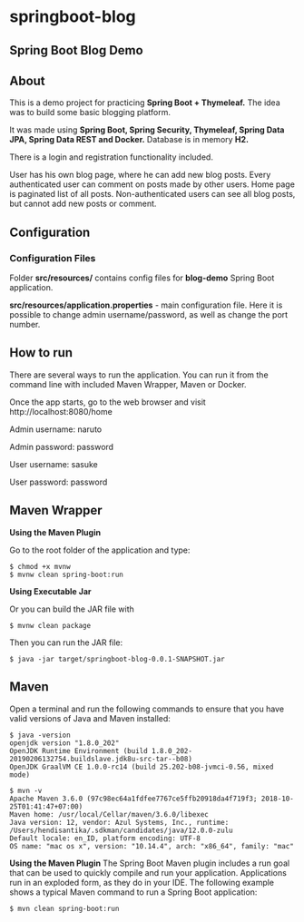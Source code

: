 # springboot-blog

## Spring Boot Blog Demo
## About
This is a demo project for practicing **Spring Boot + Thymeleaf.** The idea was to build some basic blogging platform.

It was made using **Spring Boot, Spring Security, Thymeleaf, Spring Data JPA, Spring Data REST and Docker.** Database is in memory **H2.**

There is a login and registration functionality included.

User has his own blog page, where he can add new blog posts. Every authenticated user can comment on posts made by other users. Home page is paginated list of all posts. Non-authenticated users can see all blog posts, but cannot add new posts or comment.

## Configuration
### Configuration Files
Folder **src/resources/** contains config files for **blog-demo** Spring Boot application.

**src/resources/application.properties** - main configuration file. Here it is possible to change admin username/password, as well as change the port number.

## How to run
There are several ways to run the application. You can run it from the command line with included Maven Wrapper, Maven or Docker.

Once the app starts, go to the web browser and visit http://localhost:8080/home

Admin username: naruto

Admin password: password

User username: sasuke

User password: password

## Maven Wrapper
**Using the Maven Plugin**

Go to the root folder of the application and type:
```
$ chmod +x mvnw
$ mvnw clean spring-boot:run
```
**Using Executable Jar**

Or you can build the JAR file with
```
$ mvnw clean package
```
Then you can run the JAR file:
```
$ java -jar target/springboot-blog-0.0.1-SNAPSHOT.jar
```
## Maven
Open a terminal and run the following commands to ensure that you have valid versions of Java and Maven installed:
```
$ java -version
openjdk version "1.8.0_202"
OpenJDK Runtime Environment (build 1.8.0_202-20190206132754.buildslave.jdk8u-src-tar--b08)
OpenJDK GraalVM CE 1.0.0-rc14 (build 25.202-b08-jvmci-0.56, mixed mode)
```
```
$ mvn -v
Apache Maven 3.6.0 (97c98ec64a1fdfee7767ce5ffb20918da4f719f3; 2018-10-25T01:41:47+07:00)
Maven home: /usr/local/Cellar/maven/3.6.0/libexec
Java version: 12, vendor: Azul Systems, Inc., runtime: /Users/hendisantika/.sdkman/candidates/java/12.0.0-zulu
Default locale: en_ID, platform encoding: UTF-8
OS name: "mac os x", version: "10.14.4", arch: "x86_64", family: "mac"
```
**Using the Maven Plugin**
The Spring Boot Maven plugin includes a run goal that can be used to quickly compile and run your application. Applications run in an exploded form, as they do in your IDE. The following example shows a typical Maven command to run a Spring Boot application:
```
$ mvn clean spring-boot:run
```